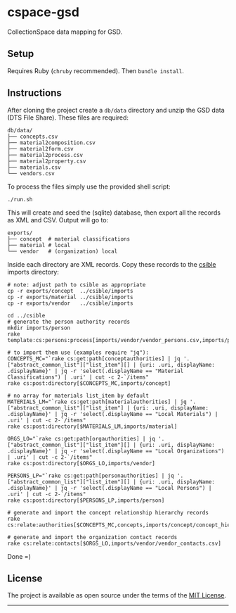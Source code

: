 # cspace-gsd

CollectionSpace data mapping for GSD.

Setup
---

Requires Ruby (`chruby` recommended). Then `bundle install`.

Instructions
---

After cloning the project create a `db/data` directory and unzip the GSD data (DTS File Share). These files are required:

```
db/data/
├── concepts.csv
├── material2composition.csv
├── material2form.csv
├── material2process.csv
├── material2property.csv
├── materials.csv
└── vendors.csv
```

To process the files simply use the provided shell script:

```
./run.sh
```

This will create and seed the (sqlite) database, then export all the records as XML and CSV. Output will go to:

```
exports/
├── concept  # material classifications
├── material # local
└── vendor   # (organization) local
```

Inside each directory are XML records. Copy these records to the [csible](https://github.com/lyrasis/csible) imports directory:

```
# note: adjust path to csible as appropriate
cp -r exports/concept  ../csible/imports
cp -r exports/material ../csible/imports
cp -r exports/vendor   ../csible/imports

cd ../csible
# generate the person authority records
mkdir imports/person
rake template:cs:persons:process[imports/vendor/vendor_persons.csv,imports/person]

# to import them use (examples require "jq"):
CONCEPTS_MC="`rake cs:get:path[conceptauthorities] | jq '.["abstract_common_list"]["list_item"][] | {uri: .uri, displayName: .displayName}' | jq -r 'select(.displayName == "Material Classifications") | .uri' | cut -c 2-`/items"
rake cs:post:directory[$CONCEPTS_MC,imports/concept]

# no array for materials list_item by default
MATERIALS_LM="`rake cs:get:path[materialauthorities] | jq '.["abstract_common_list"]["list_item"] | {uri: .uri, displayName: .displayName}' | jq -r 'select(.displayName == "Local Materials") | .uri' | cut -c 2-`/items"
rake cs:post:directory[$MATERIALS_LM,imports/material]

ORGS_LO="`rake cs:get:path[orgauthorities] | jq '.["abstract_common_list"]["list_item"][] | {uri: .uri, displayName: .displayName}' | jq -r 'select(.displayName == "Local Organizations") | .uri' | cut -c 2-`/items"
rake cs:post:directory[$ORGS_LO,imports/vendor]

PERSONS_LP="`rake cs:get:path[personauthorities] | jq '.["abstract_common_list"]["list_item"][] | {uri: .uri, displayName: .displayName}' | jq -r 'select(.displayName == "Local Persons") | .uri' | cut -c 2-`/items"
rake cs:post:directory[$PERSONS_LP,imports/person]

# generate and import the concept relationship hierarchy records
rake cs:relate:authorities[$CONCEPTS_MC,concepts,imports/concept/concept_hierarchy.csv]

# generate and import the organization contact records
rake cs:relate:contacts[$ORGS_LO,imports/vendor/vendor_contacts.csv]
```

Done =)

License
---

The project is available as open source under the terms of the [MIT License](http://opensource.org/licenses/MIT).

---